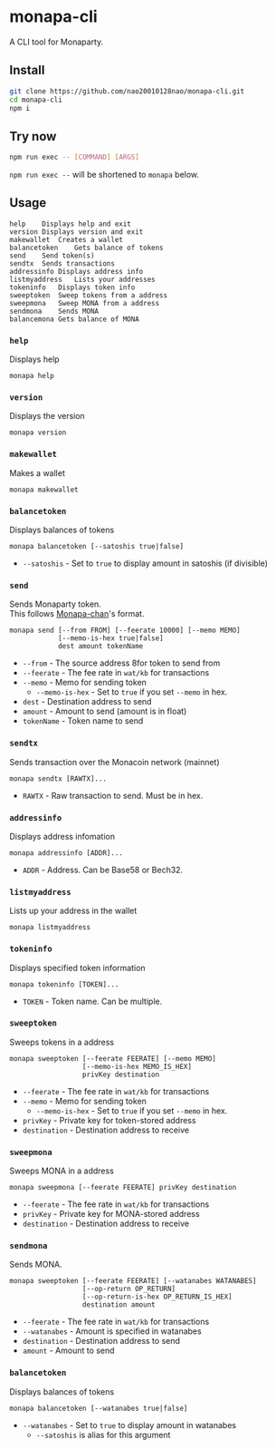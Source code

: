 # monapa-cli
A CLI tool for Monaparty.

## Install

```bash
git clone https://github.com/nao20010128nao/monapa-cli.git
cd monapa-cli
npm i
```

## Try now

```bash
npm run exec -- [COMMAND] [ARGS]
```

`npm run exec --` will be shortened to `monapa` below.

## Usage

```
help	Displays help and exit
version	Displays version and exit
makewallet	Creates a wallet
balancetoken	Gets balance of tokens
send	Send token(s)
sendtx	Sends transactions
addressinfo	Displays address info
listmyaddress	Lists your addresses
tokeninfo	Displays token info
sweeptoken	Sweep tokens from a address
sweepmona	Sweep MONA from a address
sendmona	Sends MONA
balancemona	Gets balance of MONA
```

### `help`
Displays help

```
monapa help
```

### `version`
Displays the version

```
monapa version
```

### `makewallet`
Makes a wallet

```
monapa makewallet
```

### `balancetoken`
Displays balances of tokens

```
monapa balancetoken [--satoshis true|false]
```
- `--satoshis` - Set to `true` to display amount in satoshis (if divisible)

### `send`
Sends Monaparty token.    
This follows [Monapa-chan](https://twitter.com/monapachan)'s format.

```
monapa send [--from FROM] [--feerate 10000] [--memo MEMO]
            [--memo-is-hex true|false]
            dest amount tokenName
```

- `--from` - The source address 8for token to send from 
- `--feerate` - The fee rate in `wat/kb` for transactions
- `--memo` - Memo for sending token
  - `--memo-is-hex` -  Set to `true` if you set `--memo` in hex.
- `dest` - Destination address to send
- `amount` - Amount to send  (amount is in float)
- `tokenName` - Token name to send

### `sendtx`
Sends transaction over the Monacoin network (mainnet)

```
monapa sendtx [RAWTX]...
```
- `RAWTX` - Raw transaction to send. Must be in hex.

### `addressinfo`
Displays address infomation

```
monapa addressinfo [ADDR]...
```
- `ADDR` - Address. Can be Base58 or Bech32.

### `listmyaddress`
Lists up your address in the wallet

```
monapa listmyaddress
```

### `tokeninfo`
Displays specified token information

```
monapa tokeninfo [TOKEN]...
```
- `TOKEN` - Token name. Can be multiple.

### `sweeptoken`
Sweeps tokens in a address

```
monapa sweeptoken [--feerate FEERATE] [--memo MEMO]
                  [--memo-is-hex MEMO_IS_HEX]
                  privKey destination
```
- `--feerate` - The fee rate in `wat/kb` for transactions
- `--memo` - Memo for sending token
  - `--memo-is-hex` -  Set to `true` if you set `--memo` in hex.
- `privKey` - Private key for token-stored address
- `destination` - Destination address to receive


### `sweepmona`
Sweeps MONA in a address

```
monapa sweepmona [--feerate FEERATE] privKey destination
```
- `--feerate` - The fee rate in `wat/kb` for transactions
- `privKey` - Private key for MONA-stored address
- `destination` - Destination address to receive

### `sendmona`
Sends MONA.

```
monapa sweeptoken [--feerate FEERATE] [--watanabes WATANABES]
                  [--op-return OP_RETURN]
                  [--op-return-is-hex OP_RETURN_IS_HEX]
                  destination amount
```

- `--feerate` - The fee rate in `wat/kb` for transactions
- `--watanabes` - Amount is specified in watanabes
- `destination` - Destination address to send
- `amount` - Amount to send

### `balancetoken`
Displays balances of tokens

```
monapa balancetoken [--watanabes true|false]
```
- `--watanabes` - Set to `true` to display amount in watanabes
  - `--satoshis` is alias for this argument
